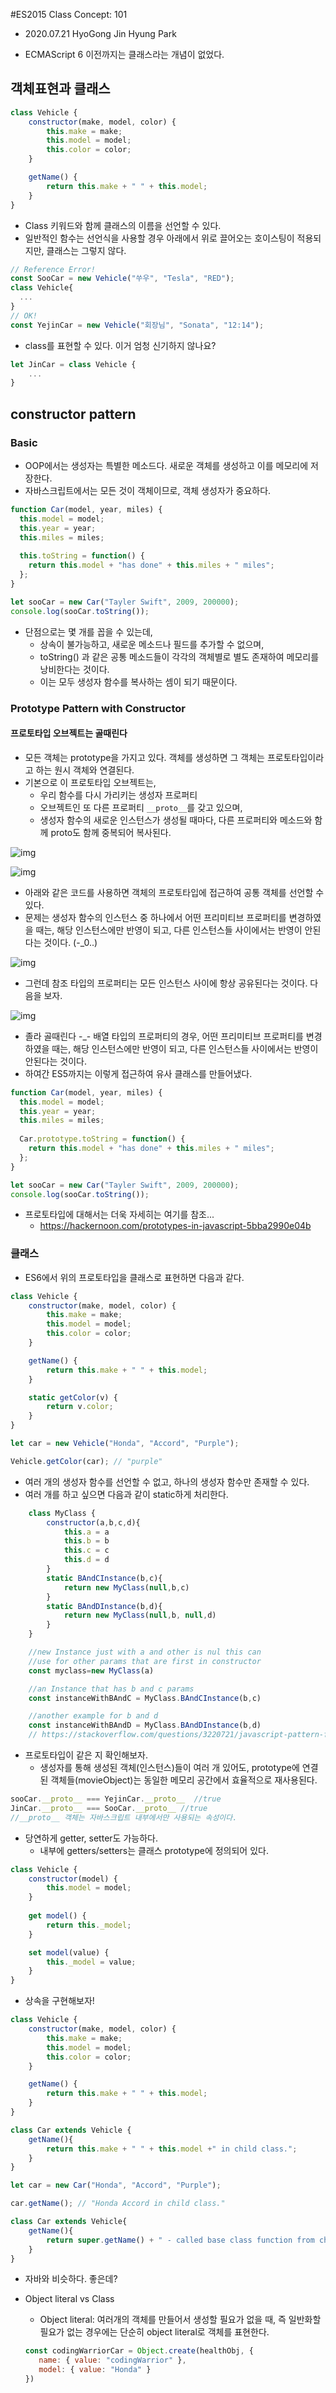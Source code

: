 #ES2015 Class Concept: 101

* 2020.07.21 HyoGong Jin Hyung Park

* ECMAScript 6 이전까지는 클래스라는 개념이 없었다.

## 객체표현과 클래스

```javascript
class Vehicle {
    constructor(make, model, color) {
        this.make = make;
        this.model = model;
        this.color = color;
    }

    getName() {
        return this.make + " " + this.model;
    }
}
```

* Class 키워드와 함께 클래스의 이름을 선언할 수 있다.
* 일반적인 함수는 선언식을 사용할 경우 아래에서 위로 끌어오는 호이스팅이 적용되지만, 클래스는 그렇지 않다.

```javascript
// Reference Error!
const SooCar = new Vehicle("쑤우", "Tesla", "RED");
class Vehicle{
  ...
}
// OK!
const YejinCar = new Vehicle("회장님", "Sonata", "12:14");
```

* class를 표현할 수 있다. 이거 엄청 신기하지 않나요?

```javascript
let JinCar = class Vehicle {
	...
}
```

## constructor pattern

### Basic

* OOP에서는 생성자는 특별한 메소드다. 새로운 객체를 생성하고 이를 메모리에 저장한다.
* 자바스크립트에서는 모든 것이 객체이므로, 객체 생성자가 중요하다.

```javascript
function Car(model, year, miles) {
  this.model = model;
  this.year = year;
  this.miles = miles;
  
  this.toString = function() {
    return this.model + "has done" + this.miles + " miles";
  };
}

let sooCar = new Car("Tayler Swift", 2009, 200000);
console.log(sooCar.toString());
```

* 단점으로는 몇 개를 꼽을 수 있는데,
  * 상속이 불가능하고, 새로운 메소드나 필드를 추가할 수 없으며,
  * toString() 과 같은 공통 메소드들이 각각의 객체별로 별도 존재하여 메모리를 낭비한다는 것이다.
  * 이는 모두 생성자 함수를 복사하는 셈이 되기 때문이다.

### Prototype Pattern with Constructor

#### 프로토타입 오브젝트는 골때린다

* 모든 객체는 prototype을 가지고 있다. 객체를 생성하면 그 객체는 프로토타입이라고 하는 원시 객체와 연결된다.
* 기본으로 이 프로토타입 오브젝트는,
  * 우리 함수를 다시 가리키는 생성자 프로퍼티
  * 오브젝트인 또 다른 프로퍼티 `__proto__`를 갖고 있으며,
  * 생성자 함수의 새로운 인스턴스가 생성될 때마다, 다른 프로퍼티와 메소드와 함께 proto도 함께 중복되어 복사된다.

![img](https://media.vlpt.us/post-images/jakeseo_me/cb10c840-6d40-11e9-ab15-13f9dbc8bf26/prototypevehicle.png)

![img](https://media.vlpt.us/post-images/jakeseo_me/879dfa50-6d41-11e9-b42a-4f5031e9c328/proto.png)

* 아래와 같은 코드를 사용하면 객체의 프로토타입에 접근하여 공통 객체를 선언할 수 있다.
* 문제는 생성자 함수의 인스턴스 중 하나에서 어떤 프리미티브 프로퍼티를 변경하였을 때는, 해당 인스턴스에만 반영이 되고, 다른 인스턴스들 사이에서는 반영이 안된다는 것이다. (-_0..)

![img](https://media.vlpt.us/post-images/jakeseo_me/20686620-6d43-11e9-b42a-4f5031e9c328/reflect-only-one.png)

* 그런데 참조 타입의 프로퍼티는 모든 인스턴스 사이에 항상 공유된다는 것이다. 다음을 보자.

![img](https://media.vlpt.us/post-images/jakeseo_me/b79da870-6d43-11e9-b42a-4f5031e9c328/array-property-ref.png)

* 졸라 골때린다 -_- 배열 타입의 프로퍼티의 경우, 어떤 프리미티브 프로퍼티를 변경하였을 때는, 해당 인스턴스에만 반영이 되고, 다른 인스턴스들 사이에서는 반영이 안된다는 것이다.
* 하여간 ES5까지는 이렇게 접근하여 유사 클래스를 만들어냈다.

```javascript
function Car(model, year, miles) {
  this.model = model;
  this.year = year;
  this.miles = miles;
  
  Car.prototype.toString = function() {
    return this.model + "has done" + this.miles + " miles";
  };
}

let sooCar = new Car("Tayler Swift", 2009, 200000);
console.log(sooCar.toString());
```

* 프로토타입에 대해서는 더욱 자세히는 여기를 참조...
  * https://hackernoon.com/prototypes-in-javascript-5bba2990e04b

### 클래스

* ES6에서 위의 프로토타입을 클래스로 표현하면 다음과 같다.

```javascript
class Vehicle {
    constructor(make, model, color) {
        this.make = make;
        this.model = model;
        this.color = color;
    }

    getName() {
        return this.make + " " + this.model;
    }

    static getColor(v) {
        return v.color;
    }
}

let car = new Vehicle("Honda", "Accord", "Purple");

Vehicle.getColor(car); // "purple"
```

* 여러 개의 생성자 함수를 선언할 수 없고, 하나의 생성자 함수만 존재할 수 있다.
* 여러 개를 하고 싶으면 다음과 같이 static하게 처리한다.

```javascript
    class MyClass {
        constructor(a,b,c,d){
            this.a = a
            this.b = b
            this.c = c
            this.d = d
        }
        static BAndCInstance(b,c){
            return new MyClass(null,b,c)
        }
        static BAndDInstance(b,d){
            return new MyClass(null,b, null,d)
        }
    }

    //new Instance just with a and other is nul this can
    //use for other params that are first in constructor
    const myclass=new MyClass(a)

    //an Instance that has b and c params
    const instanceWithBAndC = MyClass.BAndCInstance(b,c)

    //another example for b and d
    const instanceWithBAndD = MyClass.BAndDInstance(b,d)
    // https://stackoverflow.com/questions/3220721/javascript-pattern-for-multiple-constructors
```

* 프로토타입이 같은 지 확인해보자.
  * 생성자를 통해 생성된 객체(인스턴스)들이 여러 개 있어도, prototype에 연결된 객체들(movieObject)는 동일한 메모리 공간에서 효율적으로 재사용된다.

```javascript
sooCar.__proto__ === YejinCar.__proto__  //true
JinCar.__proto__ === SooCar.__proto__ //true
//__proto__ 객체는 자바스크립트 내부에서만 사용되는 속성이다.
```

* 당연하게 getter, setter도 가능하다.
  * 내부에 getters/setters는 클래스 prototype에 정의되어 있다.

```javascript
class Vehicle {
    constructor(model) {
        this.model = model;
    }
    
    get model() {
        return this._model;
    }

    set model(value) {
        this._model = value;
    }
}
```

* 상속을 구현해보자!

```javascript
class Vehicle {
    constructor(make, model, color) {
        this.make = make;
        this.model = model;
        this.color = color;
    }

    getName() {
        return this.make + " " + this.model;
    }
}

class Car extends Vehicle {
    getName(){
        return this.make + " " + this.model +" in child class.";
    }
}

let car = new Car("Honda", "Accord", "Purple");

car.getName(); // "Honda Accord in child class."
```

```javascript
class Car extends Vehicle{
    getName(){
        return super.getName() + " - called base class function from child class.";
    }
}
```

* 자바와 비슷하다. 좋은데?

* Object literal vs Class

  * Object literal: 여러개의 객체를 만들어서 생성할 필요가 없을 때, 즉 일반화할 필요가 없는 경우에는 단순히 object literal로 객체를 표현한다.

  ```javascript
  const codingWarriorCar = Object.create(healthObj, {
     name: { value: "codingWarrior" },
     model: { value: "Honda" } 
  })
  ```
